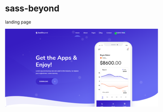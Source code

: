 # sass-beyond
landing page

![alt text](https://github.com/JahongirIzzatullaev/sass-beyond/blob/main/img/img-for-readme.png?raw=true)
